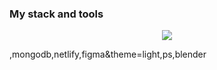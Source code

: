 

### My stack and tools

<p align="center">
  <a href="https://skillicons.dev">
    <img src="https://skillicons.dev/icons?i=git,html,css,js,react,nextjs,nodejs,vscode,bash,git,github,codepen" />
  </a>
</p>

,mongodb,netlify,figma&theme=light,ps,blender
